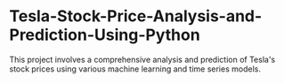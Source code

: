# Tesla-Stock-Price-Analysis-and-Prediction-Using-Python
This project involves a comprehensive analysis and prediction of Tesla's stock prices using various machine learning and time series models.
